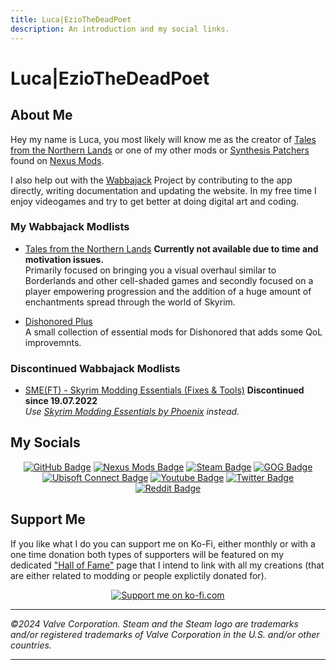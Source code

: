 ```yaml
---
title: Luca|EzioTheDeadPoet
description: An introduction and my social links. 
---
```

<!-- markdownlint-disable MD033 -->
# Luca|EzioTheDeadPoet

## About Me

Hey my name is Luca, you most likely will know me as the creator of [Tales from the Northern Lands](https://eziothedeadpoet.github.io/Tales-from-the-Northern-Lands/) or one of my other mods or [Synthesis Patchers](https://github.com/Mutagen-Modding/Synthesis/wiki#what-does-synthesis-do) found on [Nexus Mods](https://www.nexusmods.com/users/42051055?tab=user+files).

I also help out with the [Wabbajack](https://www.wabbajack.org/) Project by contributing to the app directly, writing documentation and updating the website. In my free time I enjoy videogames and try to get better at doing digital art and coding.

### My Wabbajack Modlists

- [Tales from the Northern Lands](https://eziothedeadpoet.github.io/Tales-from-the-Northern-Lands/) **Currently not available due to time and motivation issues.**  
  Primarily focused on bringing you a visual overhaul similar to Borderlands and other cell-shaded games and secondly focused on a player empowering progression and the addition of a huge amount of enchantments spread through the world of Skyrim.

- [Dishonored Plus](https://dishonored-plus.eziothedeadpoet.at/)  
  A small collection of essential mods for Dishonored that adds some QoL improvemnts.

### Discontinued Wabbajack Modlists

- [SME(FT) - Skyrim Modding Essentials (Fixes & Tools)](https://eziothedeadpoet.github.io/SME-FT-/) **Discontinued since 19.07.2022**  
*Use [Skyrim Modding Essentials by Phoenix](https://thephoenixflavour.com/sme/) instead.*

## My Socials
<!-- markdownlint-disable MD033 -->
<div align="center" class="socials">
  <a href="https://github.com/EzioTheDeadPoet"><img src="https://img.shields.io/badge/GitHub-%23181717?style=for-the-badge&logo=github&logoColor=white" alt="GitHub Badge"/></a>
  <a href="https://www.nexusmods.com/users/42051055"><img src="https://img.shields.io/badge/Nexus%20Mods-%23E6832B?style=for-the-badge&logo=nexusmods&logoColor=white" alt="Nexus Mods Badge"/></a>
  <a href="https://steamcommunity.com/id/EzioTheDeadPoet/"><img src="https://img.shields.io/badge/Steam%C2%AE%EF%B8%8F-black?style=for-the-badge&logo=steam&logoColor=white" alt="Steam Badge"/></a>
  <a href="https://www.gog.com/u/EzioTheDeadPoet"><img src="https://img.shields.io/badge/GOG-%2386328A?style=for-the-badge&logo=gogdotcom&logoColor=white" alt="GOG Badge"/></a>
  <a href="https://ubisoftconnect.com/en-US/profile/Sw33tChiliSauce"><img src="https://img.shields.io/badge/Ubisoft%20Connect-%23000?style=for-the-badge&logo=ubisoft&logoColor=white" alt="Ubisoft Connect Badge"/></a>
  <a href="https://www.youtube.com/@eziothedeadpoet"><img src="https://img.shields.io/badge/YouTube-red?style=for-the-badge&logo=youtube&logoColor=white" alt="Youtube Badge"/></a>
  <a href="https://twitter.com/eziothedeadpoet"><img src="https://img.shields.io/badge/Twitter-black?style=for-the-badge&logo=x&logoColor=white" alt="Twitter Badge"/></a>
  <a href="https://www.reddit.com/user/EzioTheDeadPoet"><img src="https://img.shields.io/badge/reddit-%23FF4500?style=for-the-badge&logo=reddit&logoColor=white" alt="Reddit Badge"/></a>
</div>

## Support Me

If you like what I do you can support me on Ko-Fi, either monthly or with a one time donation both types of supporters will be featured on my dedicated ["Hall of Fame"](HALLOFFAME.md) page that I intend to link with all my creations (that are either related to modding or people explictily donated for).

<div align="center">
  <a href='https://ko-fi.com/eziothedeadpoet' target='_blank'><img class="ko-fi" src='https://storage.ko-fi.com/cdn/brandasset/kofi_s_tag_white.png?' border='0' alt='Support me on ko-fi.com'/></a>
</div>

<!-- markdownlint-enable MD033 -->

---

*©2024 Valve Corporation. Steam and the Steam logo are trademarks and/or registered trademarks of Valve Corporation in the U.S. and/or other countries.*

---
